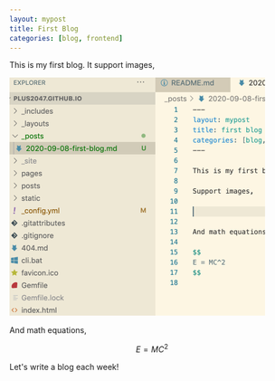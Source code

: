 ```yaml
---
layout: mypost
title: First Blog
categories: [blog, frontend]
---
```


This is my first blog. It support images,

<img src="../posts/2020-09-08-first-blog/2020-09-10-10-21-29.png" alt="image" style="zoom:50%;" />

And math equations,

$$
E = MC^2
$$

Let's write a blog each week!